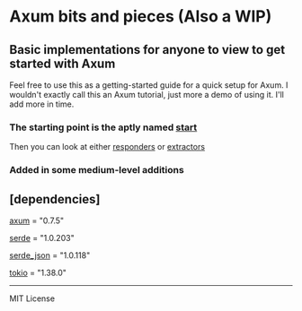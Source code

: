 # Axum bits and pieces (Also a WIP)

## Basic implementations for anyone to view to get started with Axum

Feel free to use this as a getting-started guide for a quick setup for Axum.  I wouldn't exactly call this an Axum tutorial, just more a demo of using it.  I'll add more in time.

### The starting point is the aptly named [start](https://github.com/Muddanak/axum-bits/tree/master/basics/start)

Then you can look at either [responders](https://github.com/Muddanak/axum-bits/tree/master/basics/responders) or [extractors](https://github.com/Muddanak/axum-bits/tree/master/basics/extractors)

### Added in some medium-level additions

## [dependencies]

[axum](https://crates.io/crates/axum) = "0.7.5"

[serde](https://crates.io/crates/serde) = "1.0.203"

[serde_json](https://crates.io/crates/serde_json) = "1.0.118"

[tokio](https://crates.io/crates/tokio) = "1.38.0"

---
MIT License
